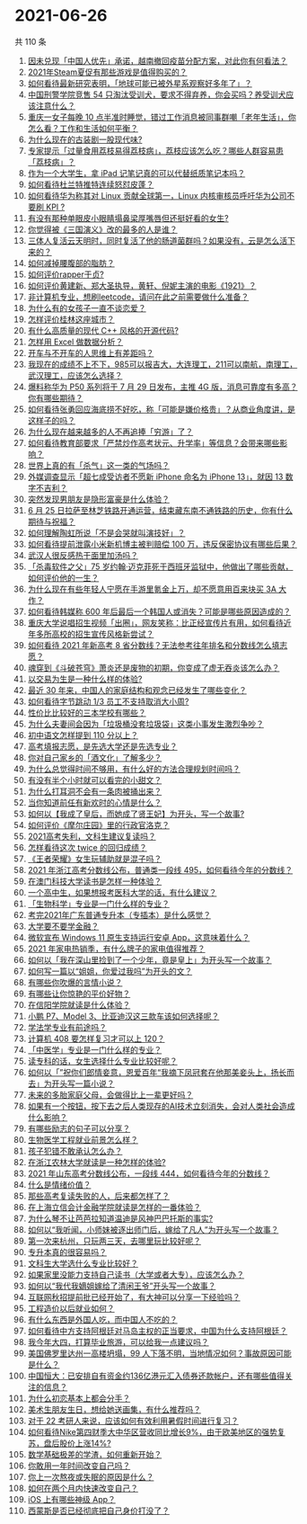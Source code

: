 # 2021-06-26

共 110 条

<!-- BEGIN -->
<!-- 最后更新时间 Sat Jun 26 2021 11:01:35 GMT+0800 (China Standard Time) -->

1. [因未兑现「中国人优先」承诺，越南撤回疫苗分配方案，对此你有何看法？](https://www.zhihu.com/question/467422127)
2. [2021年Steam夏促有那些游戏是值得购买的？](https://www.zhihu.com/question/448735697)
3. [如何看待最新研究表明，「地球可能已被外星系观察好多年了」？](https://www.zhihu.com/question/467357820)
4. [中国刑警学院竞售 54
   只淘汰受训犬，要求不得弃养，你会买吗？养受训犬应该注意什么？](https://www.zhihu.com/question/467076616)
5. [重庆一女子每晚 10
   点半准时睡觉，错过工作消息被同事群嘲「老年生活」，你怎么看？工作和生活如何平衡？](https://www.zhihu.com/question/467374229)
6. [为什么现在的古装剧一股现代味?](https://www.zhihu.com/question/459603184)
7. [专家提示「过量食用荔枝易得荔枝病」，荔枝应该怎么吃？哪些人群容易患「荔枝病」？](https://www.zhihu.com/question/466303304)
8. [作为一个大学生，拿 iPad 记笔记真的可以代替纸质笔记本吗？](https://www.zhihu.com/question/304770209)
9. [如何看待杜兰特推特连续怒怼皮蓬？](https://www.zhihu.com/question/467372857)
10. [如何看待华为称其对 Linux 贡献全球第一，Linux 内核审核员呼吁华为公司不要刷 KPI
    ?](https://www.zhihu.com/question/466395247)
11. [有没有那种单眼皮小眼睛塌鼻梁厚嘴唇但还挺好看的女生?](https://www.zhihu.com/question/312374216)
12. [你觉得被《三国演义》改的最多的人是谁？](https://www.zhihu.com/question/466155526)
13. [三体人复活云天明时，同时复活了他的肠道菌群吗？如果没有，云是怎么活下来的？](https://www.zhihu.com/question/466947516)
14. [如何减掉腰腹部的脂肪？](https://www.zhihu.com/question/33277243)
15. [如何评价rapper于贞?](https://www.zhihu.com/question/424602417)
16. [如何评价黄建新、郑大圣执导，黄轩、倪妮主演的电影《1921》？](https://www.zhihu.com/question/461704613)
17. [非计算机专业，想刷leetcode，请问在此之前需要做什么准备？](https://www.zhihu.com/question/383250014)
18. [为什么有的女孩子一直不谈恋爱？](https://www.zhihu.com/question/462067413)
19. [怎样评价桂林这座城市？](https://www.zhihu.com/question/275807263)
20. [有什么高质量的现代 C++ 风格的开源代码?](https://www.zhihu.com/question/23153437)
21. [怎样用 Excel 做数据分析？](https://www.zhihu.com/question/19754722)
22. [开车与不开车的人思维上有差距吗？](https://www.zhihu.com/question/466319507)
23. [我现在的成绩不上不下，985可以报吉大，大连理工，211可以南航，南理工，武汉理工，应该怎么选择？](https://www.zhihu.com/question/408865252)
24. [爆料称华为 P50 系列将于 7 月 29 日发布，主推 4G
    版，消息可靠度有多高？你有哪些期待？](https://www.zhihu.com/question/466619748)
25. [如何看待张勇回应海底捞不好吃，称「可能是嫌价格贵」？从商业角度讲，是这样子的吗？](https://www.zhihu.com/question/467212754)
26. [为什么现在越来越多的人不再追捧「穷游」了？](https://www.zhihu.com/question/464479994)
27. [如何看待教育部要求「严禁炒作高考状元、升学率」等信息？会带来哪些影响？](https://www.zhihu.com/question/466739033)
28. [世界上真的有「杀气」这一类的气场吗？](https://www.zhihu.com/question/30889739)
29. [外媒调查显示「超七成受访者不愿新 iPhone 命名为 iPhone 13」，就因 13
    数字不吉利？](https://www.zhihu.com/question/466783287)
30. [突然发现男朋友是隐形富豪是什么体验？](https://www.zhihu.com/question/271344191)
31. [6 月 25
    日拉萨至林芝铁路开通运营，结束藏东南不通铁路的历史，你有什么期待与祝福？](https://www.zhihu.com/question/467355627)
32. [如何理解陶虹所说「不是会哭就叫演技好」？](https://www.zhihu.com/question/466270106)
33. [如何看待提前泄露小米新机博主被判赔偿 100
    万，违反保密协议有哪些后果？](https://www.zhihu.com/question/467194586)
34. [武汉人很反感热干面里加汤吗？](https://www.zhihu.com/question/327570954)
35. [「杀毒软件之父」75
    岁约翰·迈克菲死于西班牙监狱中，他做出了哪些贡献，如何评价他的一生？](https://www.zhihu.com/question/466970484)
36. [为什么现在有些年轻人宁愿在手游里氪金上万，却不愿意用百来块买 3A
    大作？](https://www.zhihu.com/question/466910345)
37. [如何看待韩媒称 600
    年后最后一个韩国人或消失？可能是哪些原因造成的？](https://www.zhihu.com/question/466322719)
38. [重庆大学说唱招生视频「出圈」，网友笑称：比正经宣传片有用，如何看待近年多所高校的招生宣传风格新尝试？](https://www.zhihu.com/question/467010930)
39. [如何看待 2021 年新高考 8
    省分数线？无法参考往年排名和分数线怎么填志愿？](https://www.zhihu.com/question/466819605)
40. [魂穿到《斗破苍穹》萧炎还是废物的初期，你变成了虚无吞炎该怎么办？](https://www.zhihu.com/question/466670709)
41. [以交易为生是一种什么样的体验?](https://www.zhihu.com/question/455220725)
42. [最近 30 年来，中国人的家庭结构和观念已经发生了哪些变化？](https://www.zhihu.com/question/465583973)
43. [如何看待字节跳动 1/3 员工不支持取消大小周?](https://www.zhihu.com/question/466269557)
44. [性价比比较好的三本学校有哪些？](https://www.zhihu.com/question/281705993)
45. [为什么夫妻间会因为「垃圾桶没套垃圾袋」这类小事发生激烈争吵？](https://www.zhihu.com/question/25831538)
46. [初中语文怎样提到 110 分以上？](https://www.zhihu.com/question/311901970)
47. [高考填报志愿，是先选大学还是先选专业？](https://www.zhihu.com/question/448959184)
48. [你对自己家乡的「酒文化」了解多少？](https://www.zhihu.com/question/459377036)
49. [为什么总觉得时间不够用，有什么好的方法合理规划时间吗？](https://www.zhihu.com/question/466307798)
50. [有没有半个小时就可以看完的小甜文？](https://www.zhihu.com/question/447942198)
51. [为什么打耳洞不会有一条肉被捅出来？](https://www.zhihu.com/question/304771389)
52. [当你知道前任有新欢时的心情是什么？](https://www.zhihu.com/question/384997404)
53. [如何以【我成了皇后，而她成了贤王妃】为开头，写一个故事?](https://www.zhihu.com/question/449094157)
54. [如何评价《摩尔庄园》里的行政官洛克？](https://www.zhihu.com/question/464781542)
55. [2021高考失利，文科生建议复读吗？](https://www.zhihu.com/question/464160555)
56. [怎样看待这次 twice 的回归成绩？](https://www.zhihu.com/question/464529405)
57. [《王者荣耀》女生玩辅助就是混子吗？](https://www.zhihu.com/question/458650066)
58. [2021 年浙江高考分数线公布，普通类一段线
    495，如何看待今年的分数线？](https://www.zhihu.com/question/466845767)
59. [在澳门科技大学读书是怎样一种体验？](https://www.zhihu.com/question/28946665)
60. [一个高中生，如果想报考医科大学的话，有什么建议？](https://www.zhihu.com/question/312366267)
61. [「生物科学」专业是一门什么样的专业？](https://www.zhihu.com/question/324787573)
62. [考完2021年广东普通专升本（专插本）是什么感觉？](https://www.zhihu.com/question/454159652)
63. [大学要不要学金融？](https://www.zhihu.com/question/465082063)
64. [微软宣布 Windows 11 原生支持运行安卓
    App，这意味着什么？](https://www.zhihu.com/question/467245680)
65. [2021 年家电热销季，有什么牌子的家电值得推荐？](https://www.zhihu.com/question/467027055)
66. [如何以「我在深山里捡到了一个少年，竟是皇上」为开头写一个故事？](https://www.zhihu.com/question/395667394)
67. [如何写一篇以“姐姐，你爱过我吗”为开头的文？](https://www.zhihu.com/question/464968368)
68. [有哪些你吹爆的言情小说？](https://www.zhihu.com/question/372499759)
69. [有哪些让你惊艳的平价好物？](https://www.zhihu.com/question/403161226)
70. [在信阳学院就读是什么体验？](https://www.zhihu.com/question/401648957)
71. [小鹏 P7、Model 3、比亚迪汉这三款车该如何选择呢？](https://www.zhihu.com/question/398543524)
72. [学法学专业有前途吗？](https://www.zhihu.com/question/330089148)
73. [计算机 408 要怎样复习才可以上 120？](https://www.zhihu.com/question/379215729)
74. [「中医学」专业是一门什么样的专业？](https://www.zhihu.com/question/324788447)
75. [读专科的话，女生选择什么专业比较好呢？](https://www.zhihu.com/question/306595000)
76. [如何以「”祝你们郎情妾意，恩爱百年“我摘下凤冠套在他那美妾头上，扬长而去」为开头写一篇小说？](https://www.zhihu.com/question/461013656)
77. [未来的多胎家庭父母，会做得比上一辈更好吗？](https://www.zhihu.com/question/465581886)
78. [如果有一个按钮，按下去之后人类现存的AI技术立刻消失，会对人类社会造成什么影响？](https://www.zhihu.com/question/466856637)
79. [有哪些励志的句子可以分享？](https://www.zhihu.com/question/462072818)
80. [生物医学工程就业前景怎么样？](https://www.zhihu.com/question/20295741)
81. [孩子犯错不敢承认怎么办？](https://www.zhihu.com/question/466576477)
82. [在浙江农林大学就读是一种怎样的体验?](https://www.zhihu.com/question/29538514)
83. [2021 年山东高考分数线公布，一段线
    444，如何看待今年的分数线？](https://www.zhihu.com/question/466845954)
84. [什么是情绪价值？](https://www.zhihu.com/question/326968879)
85. [那些高考复读失败的人，后来都怎样了？](https://www.zhihu.com/question/61504205)
86. [在上海立信会计金融学院就读是怎样的一番体验？](https://www.zhihu.com/question/62838644)
87. [为什么琴不让芭芭拉知道温迪是风神巴巴托斯的事实?](https://www.zhihu.com/question/465461958)
88. [如何以“我听闻，小师妹被逐出师门后，嫁给了凡人”为开头写一个故事？](https://www.zhihu.com/question/462632432)
89. [第一次来杭州，只玩两三天，去哪里玩比较好呢？](https://www.zhihu.com/question/35834287)
90. [专升本真的很容易吗？](https://www.zhihu.com/question/458717759)
91. [文科生大学选什么专业比较好？](https://www.zhihu.com/question/433395562)
92. [如果家里没能力支持自己读书（大学或者大专），应该怎么办？](https://www.zhihu.com/question/464706143)
93. [如何以“我代我嫡姐嫁给了清闲王爷”开头写一个故事？](https://www.zhihu.com/question/429819296)
94. [互联网秋招提前批已经开始了，有大神可以分享一下经验吗？](https://www.zhihu.com/question/462618672)
95. [工程造价以后就业如何？](https://www.zhihu.com/question/453195740)
96. [有什么东西是外国人吃，而中国人不吃的？](https://www.zhihu.com/question/314472784)
97. [如何看待中方支持阿根廷对马岛主权的正当要求，中国为什么支持阿根廷？](https://www.zhihu.com/question/467311565)
98. [我今年大四，打算毕业旅游，可以给我一点建议吗？](https://www.zhihu.com/question/460427157)
99. [美国佛罗里达州一高楼坍塌，99
    人下落不明，当地情况如何？事故原因可能是什么？](https://www.zhihu.com/question/467303333)
100. [中国恒大：已安排自有资金约136亿港元汇入债券还款帐户，还有哪些值得关注的信息？](https://www.zhihu.com/question/467036379)
101. [为什么初恋基本上都会分手？](https://www.zhihu.com/question/24684849)
102. [美术生朋友生日，想给她送画集，有什么推荐吗？](https://www.zhihu.com/question/393687756)
103. [对于 22 考研人来说，应该如何有效利用暑假时间进行复习？](https://www.zhihu.com/question/467052889)
104. [如何看待Nike第四财季大中华区营收同比增长9%，由于欧美地区的强势复苏，盘后股价上涨14%?](https://www.zhihu.com/question/467305457)
105. [数学基础极差的学渣，如何重新开始？](https://www.zhihu.com/question/38656943)
106. [你敢用一年时间改变自己吗？](https://www.zhihu.com/question/437098355)
107. [你上一次熬夜或失眠的原因是什么？](https://www.zhihu.com/question/467083147)
108. [如何在两个月内快速改变自己？](https://www.zhihu.com/question/451986493)
109. [iOS 上有哪些神级 App？](https://www.zhihu.com/question/27699000)
110. [西蒙斯是否已经彻底把自己身价打没了？](https://www.zhihu.com/question/466309949)

<!-- END -->
